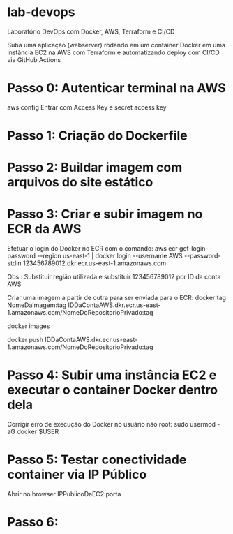 # lab-devops
Laboratório DevOps com Docker, AWS, Terraform e CI/CD

Suba uma aplicação (webserver) rodando em um container Docker em uma instância EC2 na AWS com Terraform e automatizando deploy com CI/CD via GitHub Actions

# Passo 0: Autenticar terminal na AWS
aws config
Entrar com Access Key e secret access key

# Passo 1: Criação do Dockerfile

# Passo 2: Buildar imagem com arquivos do site estático

# Passo 3: Criar e subir imagem no ECR da AWS
Efetuar o login do Docker no ECR com o comando:
aws ecr get-login-password --region us-east-1 | docker login --username AWS --password-stdin 123456789012.dkr.ecr.us-east-1.amazonaws.com

Obs.: Substituir região utilizada e substituir 123456789012 por ID da conta AWS

Criar uma imagem a partir de outra para ser enviada para o ECR:
docker tag NomeDaImagem:tag IDDaContaAWS.dkr.ecr.us-east-1.amazonaws.com/NomeDoRepositorioPrivado:tag

docker images

docker push IDDaContaAWS.dkr.ecr.us-east-1.amazonaws.com/NomeDoRepositorioPrivado:tag

# Passo 4: Subir uma instância EC2 e executar o container Docker dentro dela
Corrigir erro de execução do Docker no usuário não root:
sudo usermod -aG docker $USER


# Passo 5: Testar conectividade container via IP Público
Abrir no browser IPPublicoDaEC2:porta


# Passo 6: 